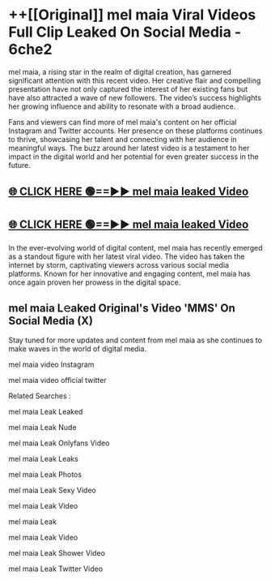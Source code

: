 # ++[[Original]] mel maia Viral Videos Full Clip Leaked On Social Media - 6che2<br>

mel maia, a rising star in the realm of digital creation, has garnered significant attention with this recent video. Her creative flair and compelling presentation have not only captured the interest of her existing fans but have also attracted a wave of new followers. The video’s success highlights her growing influence and ability to resonate with a broad audience.

Fans and viewers can find more of mel maia's content on her official Instagram and Twitter accounts. Her presence on these platforms continues to thrive, showcasing her talent and connecting with her audience in meaningful ways. The buzz around her latest video is a testament to her impact in the digital world and her potential for even greater success in the future.


## [🌐 CLICK HERE 🟢==►► mel maia leaked Video ](https://onlyclips.site?title=mel_maia&ref=git)

## [🌐 CLICK HERE 🟢==►► mel maia leaked Video ](https://onlyclips.site?title=mel_maia&ref=git)


In the ever-evolving world of digital content, mel maia has recently emerged as a standout figure with her latest viral video. The video has taken the internet by storm, captivating viewers across various social media platforms. Known for her innovative and engaging content, mel maia has once again proven her prowess in the digital space.



## mel maia L𝚎aked Original's Video 'MMS' On Social Media (X)


Stay tuned for more updates and content from mel maia as she continues to make waves in the world of digital media.

mel maia video Instagram

mel maia video official twitter


Related Searches :

mel maia Leak Leaked

mel maia Leak Nude

mel maia Leak Onlyfans Video

mel maia Leak Leaks

mel maia Leak Photos

mel maia Leak Sexy Video

mel maia Leak Video

mel maia Leak

mel maia Leak Video

mel maia Leak Shower Video

mel maia Leak Twitter Video

